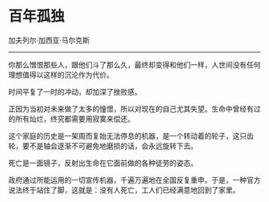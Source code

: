 

# 百年孤独

加夫列尔·加西亚·马尔克斯

---

你那么憎恨那些人，跟他们斗了那么久，最终却变得和他们一样，人世间没有任何理想值得以这样的沉沦作为代价。

时间平复了一时的冲动，却加深了挫败感。

正因为当初对未来做了太多的憧憬，所以对现在的自己尤其失望。生命中曾经有过的所有灿烂，终究都需要用寂寞来偿还。

这个家庭的历史是一架周而复始无法停息的机器，是一个转动着的轮子，这只齿轮，要不是轴会逐渐不可避免地磨损的话，会永远旋转下去。

死亡是一面镜子，反射出生命在它面前做的各种徒劳的姿态。

政府通过所能运用的一切宣传机器，千遍万遍地在全国反复重申。于是，一种官方说法终于站住了脚，这就是：没有人死亡，工人们已经满意地回到了家里。

